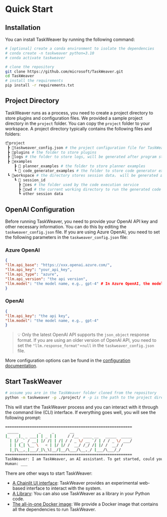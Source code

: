 # Quick Start

## Installation
You can install TaskWeaver by running the following command:
```bash
# [optional] create a conda environment to isolate the dependencies
# conda create -n taskweaver python=3.10
# conda activate taskweaver

# clone the repository
git clone https://github.com/microsoft/TaskWeaver.git
cd TaskWeaver
# install the requirements
pip install -r requirements.txt
```


## Project Directory
TaskWeaver runs as a process, you need to create a project directory to store plugins and configuration files. 
We provided a sample project directory in the `project` folder. You can copy the `project` folder to your workspace.
A project directory typically contains the following files and folders:

```bash
📦project
 ┣ 📜taskweaver_config.json # the project configuration file for TaskWeaver
 ┣ 📂plugins # the folder to store plugins
 ┣ 📂logs # the folder to store logs, will be generated after program starts
 ┣ 📂examples
    ┣ 📂 planner_examples # the folder to store planner examples
    ┗ 📂 code_generator_examples # the folder to store code generator examples
 ┗ 📂workspace # the directory stores session data， will be generated after program starts
    ┗ 📂 session_id 
      ┣ 📂ces # the folder used by the code execution service
      ┣ 📂cwd # the current working directory to run the generated code
      ┗ other session data
```

## OpenAI Configuration
Before running TaskWeaver, you need to provide your OpenAI API key and other necessary information. 
You can do this by editing the `taskweaver_config.json` file. 
If you are using Azure OpenAI, you need to set the following parameters in the `taskweaver_config.json` file:
### Azure OpenAI
```json
{
"llm.api_base": "https://xxx.openai.azure.com/",
"llm.api_key": "your_api_key",
"llm.api_type": "azure",
"llm.api_version": "the api version",
"llm.model": "the model name, e.g., gpt-4" # In Azure OpenAI, the model name is the deployment_name
}
```

### OpenAI
```json
{
"llm.api_key": "the api key",
"llm.model": "the model name, e.g., gpt-4"
}
```
>💡 Only the latest OpenAI API supports the `json_object` response format. 
> If you are using an older version of OpenAI API, you need to set the `"llm.response_format"`=`null` in the `taskweaver_config.json` file.

More configuration options can be found in the [configuration documentation](./configurations/overview).

## Start TaskWeaver
```bash
# assume you are in the TaskWeaver folder cloned from the repository
python -m taskweaver -p ./project/ # -p is the path to the project directory
```
This will start the TaskWeaver process and you can interact with it through the command line (CLI) interface. 
If everything goes well, you will see the following prompt:

```bash
=========================================================
 _____         _     _       __
|_   _|_ _ ___| | _ | |     / /__  ____ __   _____  _____
  | |/ _` / __| |/ /| | /| / / _ \/ __ `/ | / / _ \/ ___/
  | | (_| \__ \   < | |/ |/ /  __/ /_/ /| |/ /  __/ /
  |_|\__,_|___/_|\_\|__/|__/\___/\__,_/ |___/\___/_/
=========================================================
TaskWeaver: I am TaskWeaver, an AI assistant. To get started, could you please enter your request?
Human: ___
```

There are other ways to start TaskWeaver:
- [A Chainlit UI interface](./usage/webui.md): TaskWeaver provides an experimental web-based interface to interact with the system.
- [A Library](./usage/library.md): You can also use TaskWeaver as a library in your Python code.
- [The all-in-one Docker image](./usage/docker.md): We provide a Docker image that contains all the dependencies to run TaskWeaver.
